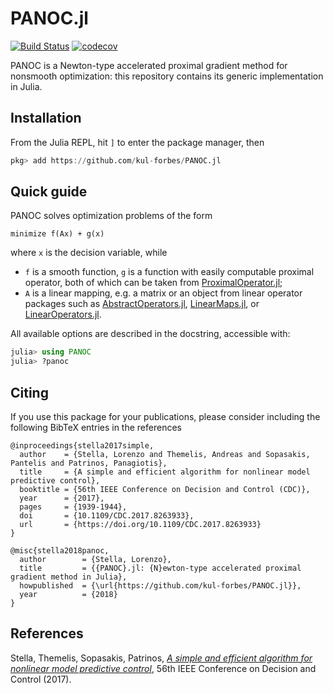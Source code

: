 # PANOC.jl

[![Build Status](https://travis-ci.org/kul-forbes/PANOC.jl.svg?branch=master)](https://travis-ci.org/kul-forbes/PANOC.jl)
[![codecov](https://codecov.io/gh/kul-forbes/PANOC.jl/branch/master/graph/badge.svg)](https://codecov.io/gh/kul-forbes/PANOC.jl)

PANOC is a Newton-type accelerated proximal gradient method for nonsmooth
optimization: this repository contains its generic implementation in Julia.

## Installation

From the Julia REPL, hit `]` to enter the package manager, then

```julia
pkg> add https://github.com/kul-forbes/PANOC.jl
```

## Quick guide

PANOC solves optimization problems of the form

```
minimize f(Ax) + g(x)
```

where `x` is the decision variable, while
* `f` is a smooth function, `g` is a function with easily computable
proximal operator, both of which can be taken from
[ProximalOperator.jl](https://github.com/kul-forbes/ProximalOperators.jl);
* `A` is a linear mapping, e.g. a matrix or an object from linear operator
packages such as
[AbstractOperators.jl](https://github.com/kul-forbes/AbstractOperators.jl),
[LinearMaps.jl](https://github.com/Jutho/LinearMaps.jl),
or [LinearOperators.jl](https://github.com/JuliaSmoothOptimizers/LinearOperators.jl).

All available options are described in the docstring, accessible with:

```julia
julia> using PANOC
julia> ?panoc
```

## Citing

If you use this package for your publications, please consider including the
following BibTeX entries in the references

```
@inproceedings{stella2017simple,
  author    = {Stella, Lorenzo and Themelis, Andreas and Sopasakis, Pantelis and Patrinos, Panagiotis},
  title     = {A simple and efficient algorithm for nonlinear model predictive control},
  booktitle = {56th IEEE Conference on Decision and Control (CDC)},
  year      = {2017},
  pages     = {1939-1944},
  doi       = {10.1109/CDC.2017.8263933},
  url       = {https://doi.org/10.1109/CDC.2017.8263933}
}
```

```
@misc{stella2018panoc,
  author        = {Stella, Lorenzo},
  title         = {{PANOC}.jl: {N}ewton-type accelerated proximal gradient method in Julia},
  howpublished  = {\url{https://github.com/kul-forbes/PANOC.jl}},
  year          = {2018}
}
```

## References

Stella, Themelis, Sopasakis, Patrinos, [*A simple and efficient algorithm for nonlinear model predictive control*](https://doi.org/10.1109/CDC.2017.8263933), 56th IEEE Conference on Decision and Control (2017).
